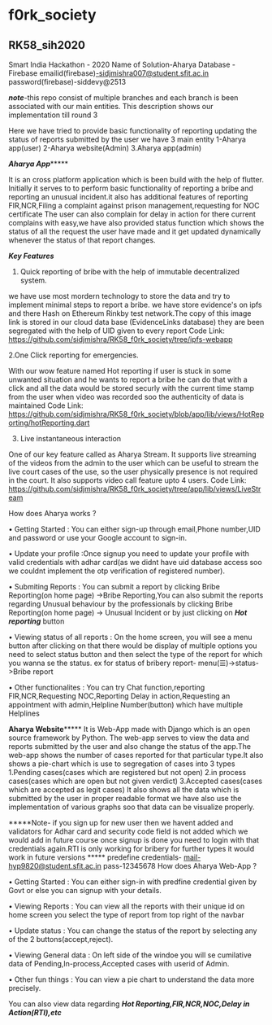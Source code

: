 ﻿# f0rk_society
## RK58_sih2020
Smart India Hackathon - 2020
Name of Solution-Aharya
Database - Firebase
emailid(firebase)-sidjmishra007@student.sfit.ac.in
password(firebase)-siddevy@2513

***note***-this repo consist of multiple branches and each branch is been associated with our main entities. 
This description shows our implementation till round 3

Here we have tried to provide basic functionality of reporting updating the status of reports submitted by the user
we have 3 main entity 
1-Aharya app(user)
2-Aharya website(Admin)
3.Aharya app(admin)

*****Aharya App**********


It is an cross platform application which is been build with the help of flutter. Initially it serves to to perform basic functionality of reporting a bribe and reporting 
an unusual incident.it also has additional features of reporting FIR,NCR,Filing a complaint against prison management,requesting for NOC certificate
The user can also complain for delay in action for there current complains with easy,we have also provided status function which shows the status of all the request the user 
have made and it get updated dynamically whenever the status of that report changes.

***Key Features***
1. Quick reporting of bribe with the help of immutable decentralized system.

we have use most mordern technology to store the data and try to implement minimal steps to report a bribe. we have store evidence's on ipfs and there Hash on Ethereum Rinkby test network.The copy of this image link is stored
in our cloud data base (EvidenceLinks database) they are been segregated with the help of UID given to every report
Code Link: https://github.com/sidjmishra/RK58_f0rk_society/tree/ipfs-webapp


2.One Click reporting for emergencies.

With our wow feature named Hot reporting if user is stuck in some unwanted situation and he wants to report a bribe he can do that with a click and all the data would be stored securly with the current time stamp from the user when video was recorded soo the authenticity 
of data is maintained
Code Link: https://github.com/sidjmishra/RK58_f0rk_society/blob/app/lib/views/HotReporting/hotReporting.dart

3. Live instantaneous interaction

One of our key feature called as Aharya Stream. It supports live streaming of the videos from the admin to the user which can be useful to stream the live court cases of the use, so the user physically presence is not required in the court. It also supports video call feature upto 4 users.
Code Link: https://github.com/sidjmishra/RK58_f0rk_society/tree/app/lib/views/LiveStream


How does Aharya works ?

• Getting Started : You can either sign-up through email,Phone number,UID and password or use your Google account to sign-in.

• Update your profile :Once signup you need to update your profile with valid credentials with adhar card(as we didnt have uid database access soo we couldnt implement the otp verification of registered number).

• Submiting Reports : You can submit a report by clicking Bribe Reporting(on home page) ->Bribe Reporting,You can also submit the reports regarding Unusual behaviour by the professionals 
		      by clicking Bribe Reporting(on home page) -> Unusual Incident
		      or by just clicking on ***Hot reporting*** button

• Viewing status of all reports : On the home screen, you will see a menu button after clicking on that there would be display of multiple options you need to select status button
                                  and then select the type of the report for which you wanna se the status.
				  ex for status of bribery report- menu(☰)->status->Bribe report

• Other functionalites : You can try Chat function,reporting FIR,NCR,Requesting NOC,Reporting Delay in action,Requesting an appointment with admin,Helpline Number(button) which have multiple Helplines



**************Aharya Website*******************
It is Web-App made with Django which is an open source framework by Python. The web-app serves to view the data and reports submitted by the user and also change the status of  the app.The web-app shows the number of 
cases reported for that particular type.It also shows a pie-chart which is use to segregation of cases into 3 types
1.Pending cases(cases which are registered but not open)
2.in process cases(cases which are open but not given verdict)
3.Accepted cases(cases which are accepted as legit cases)
It also shows all the data which is submitted by the user in proper readable format
we have also use the implementation of various graphs soo that data can be visualize properly.


*****Note- if you sign up for new user then we havent added and validators for Adhar card and security code field is not added which we would add in future course once signup is done you need to login with that credentials again.RTI is only working for bribery for further types it would work in future versions
***** predefine credentials- mail-hyp9820@student.sfit.ac.in
			     pass-12345678 
How does Aharya Web-App ?

• Getting Started : You can either sign-in with predfine credential given by Govt or else you can signup with your details.

• Viewing Reports : You can view all the reports with their unique id on home screen you select the type of report from top right of the navbar

• Update status : You can change the status of the report by selecting any of the 2 buttons(accept,reject).

• Viewing General data : On left side of the windoe you will se cumilative data of Pending,In-process,Accepted cases with userid of Admin.

• Other fun things : You can view a pie chart to understand the data more precisely.


You can also view data regarding ***Hot Reporting,FIR,NCR,NOC,Delay in Action(RTI),etc***
